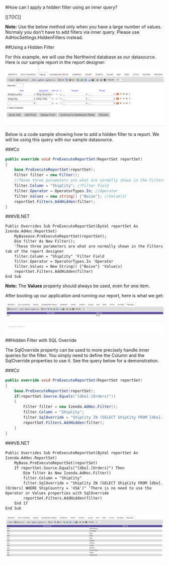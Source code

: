 #How can I apply a hidden filter using an inner query?

[[_TOC_]]

**Note:** Use the below method only when you have a large number of values.  Normaly you don't have to add filters via inner query. Please use AdHocSettings.HiddenFilters instead.

##Using a Hidden Filter

For this example, we will use the Northwind database as our datasource.
Here is our sample report in the report designer:

![](/FAQ/applying-hidden-filter-using-inner-query/hidden_filters_1.png)

Below is a code sample showing how to add a hidden filter to a report. We will be using this query with our sample datasource.

###C♯

```csharp
public override void PreExecuteReportSet(ReportSet reportSet)
{
    base.PreExecuteReportSet(reportSet);
    Filter filter = new Filter();
    //These three parameters are what are normally shown in the Filters tab of the report designer
    filter.Column = "ShipCity"; //Filter Field
    filter.Operator = OperatorTypes.In; //Operator
    filter.Values = new string[] {"Boise"}; //Value(s)
    reportSet.Filters.AddHidden(filter);
}
```

###VB.NET

```visualbasic
Public Overrides Sub PreExecuteReportSet(ByVal reportSet As Izenda.AdHoc.ReportSet) 
    MyBasease.PreExecuteReportSet(reportSet);
    Dim filter As New Filter();
    'These three parameters are what are normally shown in the Filters tab of the report designer
    filter.Column = "ShipCity" 'Filter Field
    filter.Operator = OperatorTypes.In 'Operator
    filter.Values = New String() {"Boise"} 'Value(s)
    reportSet.Filters.AddHidden(filter)
End Sub
```

**Note:** The **Values** property should always be used, even for one item.

After booting up our application and running our report, here is what we get:

![](/FAQ/applying-hidden-filter-using-inner-query/hidden_filters_0.png)

##Hidden Filter with SQL Override

The SqlOverride property can be used to more precisely handle inner queries for the filter. You simply need to define the Column and the SqlOverride properties to use it. See the query below for a demonstration.

###C♯

```csharp
public override void PreExecuteReportSet(ReportSet reportSet) 
{  
    base.PreExecuteReportSet(reportSet);   
    if(reportSet.Source.Equals("[dbo].[Orders]"))
    {    
        Filter filter = new Izenda.AdHoc.Filter();    
        filter.Column = "ShipCity";    
        filter.SqlOverride = "ShipCity IN (SELECT ShipCity FROM [dbo].[Orders] WHERE ShipCountry = 'USA')"; //There is no need to use the Operator or Values properties with SqlOverride
        reportSet.Filters.AddHidden(filter);    
    }
}
```

###VB.NET

```visualbasic
Public Overrides Sub PreExecuteReportSet(ByVal reportSet As Izenda.AdHoc.ReportSet) 
    MyBase.PreExecuteReportSet(reportSet)
    If reportSet.Source.Equals("[dbo].[Orders]") Then
        Dim filter As New Izenda.AdHoc.Filter()   
        filter.Column = "ShipCity"  
        filter.SqlOverride = "ShipCity IN (SELECT ShipCity FROM [dbo].[Orders] WHERE ShipCountry = 'USA')" 'There is no need to use the Operator or Values properties with SqlOverride
        reportSet.Filters.AddHidden(filter)   
    End If
End Sub
```

![](/FAQ/applying-hidden-filter-using-inner-query/hidden_filters_2.png)